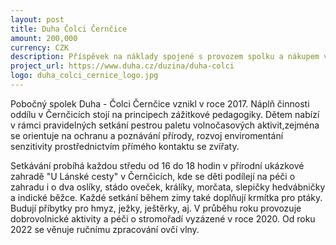 ```yaml
---
layout: post
title: Duha Čolci Černčice
amount: 200,000
currency: CZK
description: Příspěvek na náklady spojené s provozem spolku a nákupem vybavení
project_url: https://www.duha.cz/duzina/duha-colci
logo: duha_colci_cernice_logo.jpg
---
```

Pobočný spolek Duha - Čolci Černčice vznikl v roce 2017. Náplň činnosti oddílu v Černčicích stojí na principech zážitkové pedagogiky. Dětem nabízí v rámci pravidelných setkání pestrou paletu volnočasových aktivit,zejména
se orientuje na ochranu a poznávání přírody, rozvoj enviromentání senzitivity prostřednictvím přímého kontaktu se zvířaty. 

Setkávání probíhá každou středu od 16 do 18 hodin v přírodní ukázkové zahradě "U Lánské cesty" v Černčicích, kde se děti podílejí na péči o zahradu i o dva oslíky, stádo oveček, králíky, morčata, slepičky hedvábničky a indické běžce. Každé setkání během zimy také doplňují krmítka pro ptáky. Budují příbytky pro hmyz, ježky, ještěrky, aj. V průběhu roku provozuje
dobrovolnické aktivity a péči o stromořadí vyzázené v roce 2020. Od roku 2022 se věnuje ručnímu zpracování ovčí vlny.
